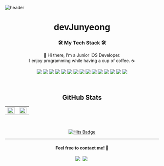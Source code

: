 ![header](https://capsule-render.vercel.app/api?color=auto&type=wave)

<div align="center">
  
# devJunyeong
  
<h3 align="center">🛠 My Tech Stack 🛠</h3>

<p align="center">
  👋 Hi there, I’m a Junior iOS Developer.<br>
I enjoy programming while having a cup of coffee. ☕️<br>
</p>
  
<p align="center">
  <img src="https://img.shields.io/badge/Swift-F05138?style=flat-square&logo=Swift&logoColor=white"/>
  <img src="https://img.shields.io/badge/iOS-000000?style=flat-square&logo=iOS&logoColor=white"/>
  <img src="https://img.shields.io/badge/ReactiveX-B7178C?style=flat-square&logo=ReactiveX&logoColor=white"/>
  <img src="https://img.shields.io/badge/Git-F05032?style=flat-square&logo=Git&logoColor=white"/>
  <img src="https://img.shields.io/badge/Notion-white?style=flat-square&logo=Notion&logoColor=black"/>
  <img src="https://img.shields.io/badge/Slack-4A154B?style=flat-square&logo=Slack&logoColor=white"/>
  <img src="https://img.shields.io/badge/Jira-0052CC?style=flat-square&logo=Jira&logoColor=white"/>
  <img src="https://img.shields.io/badge/Figma-black?style=flat-square&logo=Figma&logoColor=white"/>
  <img src="https://img.shields.io/badge/Homebrew-white?style=flat-square&logo=Homebrew&logoColor=yellow"/>
  <img src="https://img.shields.io/badge/Discord-7289da?style=flat-square&logo=Discord&logoColor=white"/>
  <img src="https://img.shields.io/badge/GitHub-black?style=flat-square&logo=GitHub&logoColor=white"/>
  <img src="https://img.shields.io/badge/Spring-236DB33F?style=flat-square&logo=Spring&logoColor=white"/>
  <img src="https://img.shields.io/badge/Spring Boot-236DB33F?style=flat-square&logo=Spring Boot&logoColor=white"/>
  <img src="https://img.shields.io/badge/Flutter-white?style=flat-square&logo=Flutter&logoColor=blue"/>
   <img src="https://img.shields.io/badge/Firebase-FFCA28 FFA000 F57C00?style=flat-square&logo=Playgrounds&logoColor=white"/>
</p>

<br>

## GitHub Stats
<table><tr><td valign="top" width="50%">

<img src="https://github-readme-stats.vercel.app/api?username=devJunyeong&show_icons=true&count_private=true&hide_border=true" align="left" style="width: 100%" />

</td><td valign="top" width="50%">

<img src="https://github-readme-stats.vercel.app/api/top-langs/?username=devJunyeong&hide_border=true&layout=compact" align="left" style="width: 100%" />

</td></tr></table>  

<br/> 

[![Hits Badge](https://hits.seeyoufarm.com/api/count/incr/badge.svg?url=https%3A%2F%2Fgithub.com%2FdevJunyeong&count_bg=%23F7CAC9&title_bg=%2392A8D1&icon=swift.svg&icon_color=%23F7CAC9&title=hits&edge_flat=false)](https://hits.seeyoufarm.com)

<hr />
<h4 align="center">Feel free to contact me! 🤙 </h4> 
<p align="center">
    <a href="mailto:junyeonghwang54@gmail.com"><img src="https://img.shields.io/badge/Gmail-EA4335?style=social&logo=Gmail&logoColor=EA4335"/></a>&nbsp
    <a href="https://www.facebook.com/profile.php?id=100024346703317"><img src="https://img.shields.io/badge/Facebook-1877F2?style=social&logo=Facebook&logoColor=1877F2"/></a>&nbsp
</p>
<p align="center">
  
</p>
